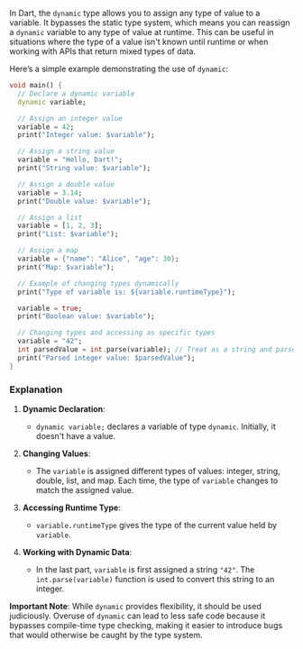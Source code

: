In Dart, the `dynamic` type allows you to assign any type of value to a variable. It bypasses the static type system, which means you can reassign a `dynamic` variable to any type of value at runtime. This can be useful in situations where the type of a value isn't known until runtime or when working with APIs that return mixed types of data.

Here’s a simple example demonstrating the use of `dynamic`:

```dart
void main() {
  // Declare a dynamic variable
  dynamic variable;

  // Assign an integer value
  variable = 42;
  print("Integer value: $variable");

  // Assign a string value
  variable = "Hello, Dart!";
  print("String value: $variable");

  // Assign a double value
  variable = 3.14;
  print("Double value: $variable");

  // Assign a list
  variable = [1, 2, 3];
  print("List: $variable");

  // Assign a map
  variable = {"name": "Alice", "age": 30};
  print("Map: $variable");

  // Example of changing types dynamically
  print("Type of variable is: ${variable.runtimeType}");

  variable = true;
  print("Boolean value: $variable");

  // Changing types and accessing as specific types
  variable = "42";
  int parsedValue = int.parse(variable); // Treat as a string and parse to int
  print("Parsed integer value: $parsedValue");
}
```

### Explanation

1. **Dynamic Declaration**:

   - `dynamic variable;` declares a variable of type `dynamic`. Initially, it doesn't have a value.
2. **Changing Values**:

   - The `variable` is assigned different types of values: integer, string, double, list, and map. Each time, the type of `variable` changes to match the assigned value.
3. **Accessing Runtime Type**:

   - `variable.runtimeType` gives the type of the current value held by `variable`.
4. **Working with Dynamic Data**:

   - In the last part, `variable` is first assigned a string `"42"`. The `int.parse(variable)` function is used to convert this string to an integer.

**Important Note**: While `dynamic` provides flexibility, it should be used judiciously. Overuse of `dynamic` can lead to less safe code because it bypasses compile-time type checking, making it easier to introduce bugs that would otherwise be caught by the type system.

